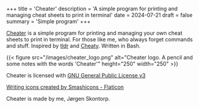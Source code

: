 +++
title = 'Cheater'
description = 'A simple program for printing and managing cheat sheets to print in terminal'
date = 2024-07-21
draft = false
summary = 'Simple program'
+++

[Cheater](https://github.com/jrgn9/cheater) is a simple program for printing and managing your own cheat sheets to print in terminal. For those like me, who always forget commands and stuff. Inspired by [tldr](https://tldr.sh/) and [Cheaty](https://github.com/linuxmint/cinnamon-spices-applets/tree/master/cheaty@centurix). Written in Bash.

<!--more--> 

{{< figure src="/images/cheater_logo.png" alt="Cheater logo. A pencil and some notes with the words 'Cheater'" height="250" width="250" >}}

Cheater is licensed with [GNU General Public License v3](https://www.gnu.org/licenses/gpl-3.0.en.html)

[Writing icons created by Smashicons - Flaticon](https://www.flaticon.com/free-icons/writing)

Cheater is made by me, Jørgen Skontorp.

